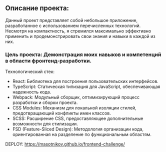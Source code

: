 ## Описание проекта:

Данный проект представляет собой небольшое приложение, разработанное с использованием перечисленных технологий. Несмотря
на компактность, я стремился максимально эффективно применить и продемонстрировать свои знания и навыки в каждой из них.

### Цель проекта: Демонстрация моих навыков и компетенций в области фронтенд-разработки.

Технологический стек:

- React: Библиотека для построения пользовательских интерфейсов.
- TypeScript: Статическая типизация для JavaScript, обеспечивающая надежность кода.
- Webpack: Модульный сборщик, оптимизирующий процесс разработки и сборки проекта.
- CSS Modules: Механизм для локальной изоляции стилей, предотвращающий конфликты имен классов.
- SCSS: Расширение CSS, предоставляющее дополнительные возможности для стилизации.
- FSD (Feature-Sliced Design): Методология организации кода, ориентированная на разделение по функциональным областям.

DEPLOY: https://masotnikov.github.io/frontend-challenge/